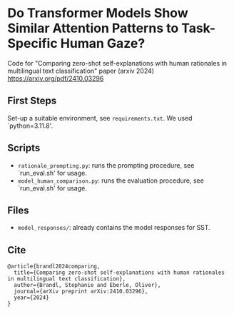 # Do Transformer Models Show Similar Attention Patterns to Task-Specific Human Gaze?
Code for "Comparing zero-shot self-explanations with human rationales in multilingual text classification" paper (arxiv 2024)
https://arxiv.org/pdf/2410.03296


## First Steps
Set-up a suitable environment, see `requirements.txt`. We used `python=3.11.8'.


## Scripts
* `rationale_prompting.py`: runs the prompting procedure, see `run_eval.sh' for usage. 
* `model_human_comparison.py`: runs the evaluation procedure, see `run_eval.sh' for usage.  

## Files
* `model_responses/`: already contains the model responses for SST.


## Cite
    @article{brandl2024comparing,
      title={Comparing zero-shot self-explanations with human rationales in multilingual text classification},
      author={Brandl, Stephanie and Eberle, Oliver},
      journal={arXiv preprint arXiv:2410.03296},
      year={2024}
    }

